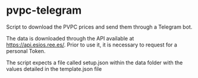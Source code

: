 # pvpc-telegram
Script to download the PVPC prices and send them through a Telegram bot.

The data is downloaded through the API available at https://api.esios.ree.es/. Prior to use it, it is necessary to request for a personal Token.

The script expects a file called setup.json within the data folder with the values detailed in the template.json file
